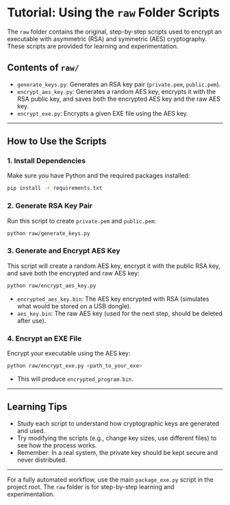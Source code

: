 # Tutorial: Using the `raw` Folder Scripts

The `raw` folder contains the original, step-by-step scripts used to encrypt an executable with asymmetric (RSA) and symmetric (AES) cryptography. These scripts are provided for learning and experimentation.

## Contents of `raw/`
- `generate_keys.py`: Generates an RSA key pair (`private.pem`, `public.pem`).
- `encrypt_aes_key.py`: Generates a random AES key, encrypts it with the RSA public key, and saves both the encrypted AES key and the raw AES key.
- `encrypt_exe.py`: Encrypts a given EXE file using the AES key.

---

## How to Use the Scripts

### 1. Install Dependencies
Make sure you have Python and the required packages installed:
```bash
pip install -r requirements.txt
```

### 2. Generate RSA Key Pair
Run this script to create `private.pem` and `public.pem`:
```bash
python raw/generate_keys.py
```

### 3. Generate and Encrypt AES Key
This script will create a random AES key, encrypt it with the public RSA key, and save both the encrypted and raw AES key:
```bash
python raw/encrypt_aes_key.py
```
- `encrypted_aes_key.bin`: The AES key encrypted with RSA (simulates what would be stored on a USB dongle).
- `aes_key.bin`: The raw AES key (used for the next step, should be deleted after use).

### 4. Encrypt an EXE File
Encrypt your executable using the AES key:
```bash
python raw/encrypt_exe.py <path_to_your_exe>
```
- This will produce `encrypted_program.bin`.

---

## Learning Tips
- Study each script to understand how cryptographic keys are generated and used.
- Try modifying the scripts (e.g., change key sizes, use different files) to see how the process works.
- Remember: In a real system, the private key should be kept secure and never distributed.

---

For a fully automated workflow, use the main `package_exe.py` script in the project root. The `raw` folder is for step-by-step learning and experimentation. 